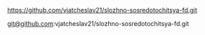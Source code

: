 https://github.com/vjatcheslav21/slozhno-sosredotochitsya-fd.git

git@github.com:vjatcheslav21/slozhno-sosredotochitsya-fd.git